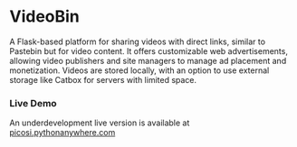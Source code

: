 # VideoBin
A Flask-based platform for sharing videos with direct links, similar to Pastebin but for video content. It offers customizable web advertisements, allowing video publishers and site managers to manage ad placement and monetization. Videos are stored locally, with an option to use external storage like Catbox for servers with limited space.
### Live Demo

An underdevelopment live version is available at [picosi.pythonanywhere.com](https://picosi.pythonanywhere.com)